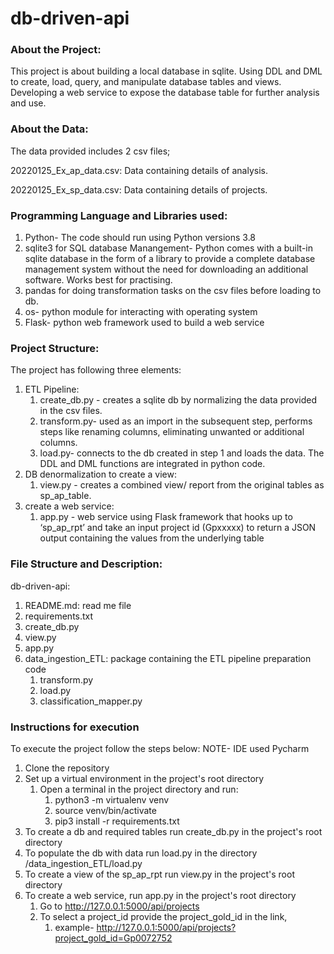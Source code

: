 # db-driven-api
### About the Project:
This project is about building a local database in sqlite. Using DDL and DML to create, load, query, and manipulate database tables and views. Developing a web service to expose the database table for further analysis and use.

### About the Data:
The data provided includes 2 csv files;

20220125_Ex_ap_data.csv:
Data containing details of analysis.

20220125_Ex_sp_data.csv:
Data containing details of projects.

### Programming Language and Libraries used:
1. Python- The code should run using Python versions 3.8
2. sqlite3 for SQL database Manangement- Python comes with a built-in sqlite database in the form of a library to provide a complete database management system without the need for downloading an additional software. Works best for practising. 
3. pandas for doing transformation tasks on the csv files before loading to db.
4. os- python module for interacting with operating system
5. Flask- python web framework used to build a web service

### Project Structure:
The project has following three elements:

1. ETL Pipeline:
   1. create_db.py - creates a sqlite db by normalizing the data provided in the csv files.
   2. transform.py- used as an import in the subsequent step, performs steps like renaming columns, eliminating unwanted or additional columns.
   3. load.py- connects to the db created in step 1 and loads the data. The DDL and DML functions are integrated in python code. 
2. DB denormalization to create a view:
   1. view.py - creates a combined view/ report from the original tables as sp_ap_table.
3. create a web service:
   1. app.py - web service using Flask framework  that hooks up to ‘sp_ap_rpt’ and take an input project id (Gpxxxxx) to return a JSON output containing the values from the  underlying table

### File Structure and Description:
db-driven-api:
1. README.md: read me file
2. requirements.txt
3. create_db.py
4. view.py
5. app.py
6. data_ingestion_ETL: package containing the ETL pipeline preparation code
   1. transform.py
   2. load.py
   3. classification_mapper.py

### Instructions for execution
To execute the project follow the steps below:
NOTE- IDE used Pycharm

1. Clone the repository
2. Set up a virtual environment in the project's root directory
   1. Open a terminal in the project directory and run:
      1. python3 -m virtualenv venv
      2. source venv/bin/activate
      3. pip3 install -r requirements.txt
3. To create a db and required tables run create_db.py in the project's root directory
4. To populate the db with data run load.py in the directory /data_ingestion_ETL/load.py
5. To create a view of the sp_ap_rpt run view.py in the project's root directory
6. To create a web service, run app.py in the project's root directory
   1. Go to http://127.0.0.1:5000/api/projects
   2. To select a project_id provide the project_gold_id in the link,
      1. example- http://127.0.0.1:5000/api/projects?project_gold_id=Gp0072752